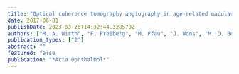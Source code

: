 ```yaml
---
title: "Optical coherence tomography angiography in age-related macular degeneration: persistence of vascular network in quiescent choroidal neovascularization"
date: 2017-06-01
publishDate: 2023-03-26T14:32:44.328570Z
authors: ["M. A. Wirth", "F. Freiberg", "M. Pfau", "J. Wons", "M. D. Becker", "S. Michels"]
publication_types: ["2"]
abstract: ""
featured: false
publication: "*Acta Ophthalmol*"
---
```


